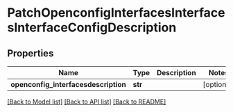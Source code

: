 # PatchOpenconfigInterfacesInterfacesInterfaceConfigDescription

## Properties
Name | Type | Description | Notes
------------ | ------------- | ------------- | -------------
**openconfig_interfacesdescription** | **str** |  | [optional] 

[[Back to Model list]](../README.md#documentation-for-models) [[Back to API list]](../README.md#documentation-for-api-endpoints) [[Back to README]](../README.md)



